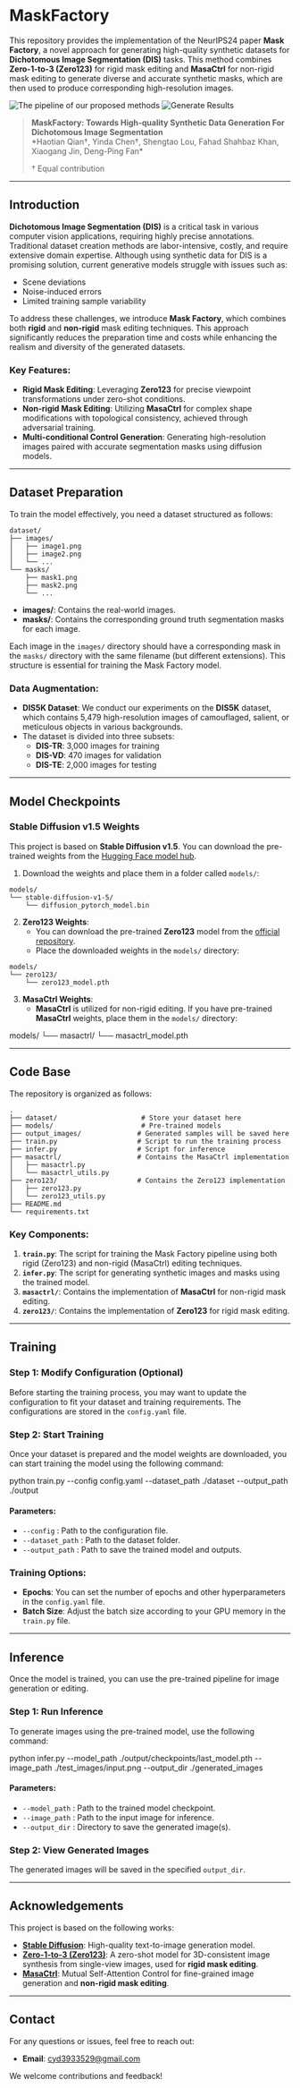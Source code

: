 # MaskFactory
This repository provides the implementation of the NeurIPS24 paper **Mask Factory**, a novel approach for generating high-quality synthetic datasets for **Dichotomous Image Segmentation (DIS)** tasks. This method combines **Zero-1-to-3 (Zero123)** for rigid mask editing and **MasaCtrl** for non-rigid mask editing to generate diverse and accurate synthetic masks, which are then used to produce corresponding high-resolution images.

![The pipeline of our proposed methods](figure/1.png)
![Generate Results](figure/2.png)

> **MaskFactory: Towards High-quality Synthetic Data Generation For Dichotomous Image Segmentation**  
> *Haotian Qian†, Yinda Chen†, Shengtao Lou, Fahad Shahbaz Khan, Xiaogang Jin, Deng-Ping Fan\*
>
> † Equal contribution

---

## Introduction

**Dichotomous Image Segmentation (DIS)** is a critical task in various computer vision applications, requiring highly precise annotations. Traditional dataset creation methods are labor-intensive, costly, and require extensive domain expertise. Although using synthetic data for DIS is a promising solution, current generative models struggle with issues such as:
- Scene deviations  
- Noise-induced errors
- Limited training sample variability

To address these challenges, we introduce **Mask Factory**, which combines both **rigid** and **non-rigid** mask editing techniques. This approach significantly reduces the preparation time and costs while enhancing the realism and diversity of the generated datasets.

### Key Features:
- **Rigid Mask Editing**: Leveraging **Zero123** for precise viewpoint transformations under zero-shot conditions.
- **Non-rigid Mask Editing**: Utilizing **MasaCtrl** for complex shape modifications with topological consistency, achieved through adversarial training.
- **Multi-conditional Control Generation**: Generating high-resolution images paired with accurate segmentation masks using diffusion models.

---

## Dataset Preparation

To train the model effectively, you need a dataset structured as follows:

```plaintext
dataset/
├── images/
│   ├── image1.png
│   ├── image2.png
│   └── ...
└── masks/
    ├── mask1.png
    ├── mask2.png
    └── ...
```
- **images/**: Contains the real-world images.
- **masks/**: Contains the corresponding ground truth segmentation masks for each image.

Each image in the `images/` directory should have a corresponding mask in the `masks/` directory with the same filename (but different extensions). This structure is essential for training the Mask Factory model.

### Data Augmentation:
- **DIS5K Dataset**: We conduct our experiments on the **DIS5K** dataset, which contains 5,479 high-resolution images of camouflaged, salient, or meticulous objects in various backgrounds.
- The dataset is divided into three subsets:
  - **DIS-TR**: 3,000 images for training
  - **DIS-VD**: 470 images for validation 
  - **DIS-TE**: 2,000 images for testing

---

## Model Checkpoints

### Stable Diffusion v1.5 Weights

This project is based on **Stable Diffusion v1.5**. You can download the pre-trained weights from the [Hugging Face model hub](https://huggingface.co/runwayml/stable-diffusion-v1-5).

1. Download the weights and place them in a folder called `models/`:

```plaintext
models/
└── stable-diffusion-v1-5/
    └── diffusion_pytorch_model.bin
```

2. **Zero123 Weights**: 
   - You can download the pre-trained **Zero123** model from the [official repository](https://github.com/cvlab-columbia/zero123).
   - Place the downloaded weights in the `models/` directory:

```plaintext
models/
└── zero123/
    └── zero123_model.pth
```

3. **MasaCtrl Weights**:
   - **MasaCtrl** is utilized for non-rigid editing. If you have pre-trained **MasaCtrl** weights, place them in the `models/` directory:

models/
    └── masactrl/
        └── masactrl_model.pth

---

## Code Base

The repository is organized as follows:

```plaintext
.
├── dataset/                     # Store your dataset here
├── models/                      # Pre-trained models
├── output_images/              # Generated samples will be saved here
├── train.py                    # Script to run the training process
├── infer.py                    # Script for inference
├── masactrl/                   # Contains the MasaCtrl implementation
│   ├── masactrl.py
│   └── masactrl_utils.py
├── zero123/                    # Contains the Zero123 implementation
│   ├── zero123.py
│   └── zero123_utils.py
├── README.md
└── requirements.txt
```

### Key Components:
1. **`train.py`**: The script for training the Mask Factory pipeline using both rigid (Zero123) and non-rigid (MasaCtrl) editing techniques.
2. **`infer.py`**: The script for generating synthetic images and masks using the trained model.
3. **`masactrl/`**: Contains the implementation of **MasaCtrl** for non-rigid mask editing.
4. **`zero123/`**: Contains the implementation of **Zero123** for rigid mask editing.

---

## Training

### Step 1: Modify Configuration (Optional)
Before starting the training process, you may want to update the configuration to fit your dataset and training requirements. The configurations are stored in the `config.yaml` file.

### Step 2: Start Training
Once your dataset is prepared and the model weights are downloaded, you can start training the model using the following command:

python train.py --config config.yaml --dataset_path ./dataset --output_path ./output

#### Parameters:
- `--config` : Path to the configuration file.
- `--dataset_path` : Path to the dataset folder.
- `--output_path` : Path to save the trained model and outputs.

### Training Options:
- **Epochs**: You can set the number of epochs and other hyperparameters in the `config.yaml` file.
- **Batch Size**: Adjust the batch size according to your GPU memory in the `train.py` file.

---

## Inference

Once the model is trained, you can use the pre-trained pipeline for image generation or editing.

### Step 1: Run Inference

To generate images using the pre-trained model, use the following command:

python infer.py --model_path ./output/checkpoints/last_model.pth --image_path ./test_images/input.png --output_dir ./generated_images

#### Parameters:
- `--model_path` : Path to the trained model checkpoint.
- `--image_path` : Path to the input image for inference.
- `--output_dir` : Directory to save the generated image(s).

### Step 2: View Generated Images
The generated images will be saved in the specified `output_dir`.

---

## Acknowledgements

This project is based on the following works:
- **[Stable Diffusion](https://github.com/CompVis/stable-diffusion)**: High-quality text-to-image generation model.
- **[Zero-1-to-3 (Zero123)](https://github.com/cvlab-columbia/zero123)**: A zero-shot model for 3D-consistent image synthesis from single-view images, used for **rigid mask editing**.
- **[MasaCtrl](https://example.com)**: Mutual Self-Attention Control for fine-grained image generation and **non-rigid mask editing**.

---

## Contact

For any questions or issues, feel free to reach out:

- **Email**: [cyd3933529@gmail.com](mailto:cyd3933529@gmail.com)

We welcome contributions and feedback!
